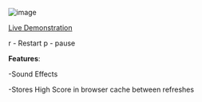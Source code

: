 
![image](https://github.com/JeremyGroce/snake/assets/108232216/1977eb26-85fa-471a-857f-7951bc49ac5e)
  
  [Live Demonstration](https://jeremygroce.github.io/snake/src/index.html)

r - Restart
p - pause

**Features**: 

-Sound Effects

-Stores High Score in browser cache between refreshes


